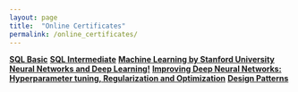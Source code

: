 ```yaml
---
layout: page
title:  "Online Certificates"
permalink: /online_certificates/
---
```


**[SQL Basic](https://www.hackerrank.com/certificates/4af164295b9e)**
**[SQL Intermediate](https://www.hackerrank.com/certificates/b39b39857b41)**
**[Machine Learning by Stanford University](https://coursera.org/share/ce61007c466d9812ea47aec7bdc70381)**
**[Neural Networks and Deep Learning!](https://coursera.org/share/03600cb67d27c2cd45af7d7ec10a08f5)**
**[Improving Deep Neural Networks: Hyperparameter tuning, Regularization and Optimization](https://coursera.org/share/2be4018a56bea5841e5511acb4ceb721)**
**[Design Patterns](https://www.coursera.org/account/accomplishments/verify/YMZN45BVC6WC)**